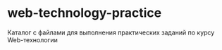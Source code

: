 # web-technology-practice
Каталог с файлами для выполнения практических заданий по курсу Web-технологии
